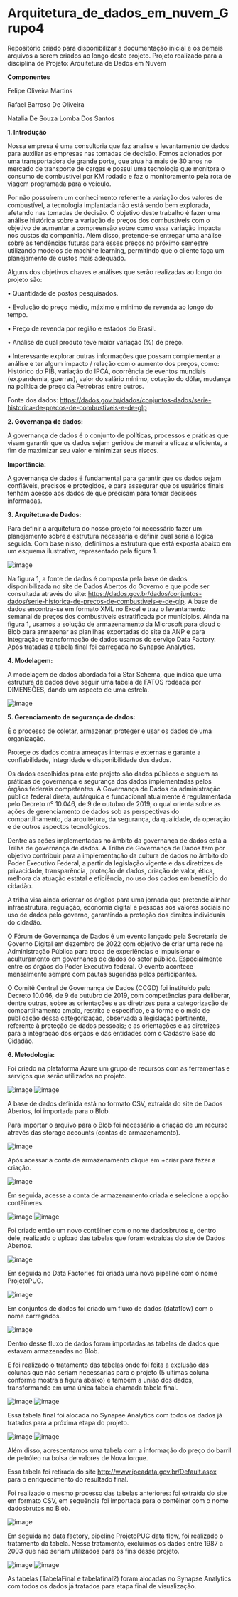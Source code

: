 # **Arquitetura_de_dados_em_nuvem_Grupo4**

Repositório criado para disponibilizar a documentação inicial e os demais arquivos a serem criados ao longo deste projeto. Projeto realizado para a disciplina de Projeto: Arquitetura de Dados em Nuvem

**Componentes**

Felipe Oliveira Martins

Rafael Barroso De Oliveira

Natalia De Souza Lomba Dos Santos

**1.	Introdução**

Nossa empresa é uma consultoria que faz analise e levantamento de dados para auxiliar as empresas nas tomadas de decisão. Fomos acionados por uma transportadora de grande porte, que atua há mais de 30 anos no mercado de transporte de cargas e possui uma tecnologia que monitora o consumo de combustível por KM rodado e faz o monitoramento pela rota de viagem programada para o veículo. 

Por não possuírem um conhecimento referente a variação dos valores de combustível, a tecnologia implantada não está sendo bem explorada, afetando nas tomadas de decisão.
O objetivo deste trabalho é fazer uma análise histórica sobre a variação de preços dos combustíveis com o objetivo de aumentar a compreensão sobre como essa variação impacta nos custos da companhia. Além disso, pretende-se entregar uma análise sobre as tendências futuras para esses preços no próximo semestre utilizando modelos de machine learning, permitindo que o cliente faça um planejamento de custos mais adequado. 

Alguns dos objetivos chaves e análises que serão realizadas ao longo do projeto são:

• Quantidade de postos pesquisados. 

• Evolução do preço médio, máximo e mínimo de revenda ao longo do tempo.

• Preço de revenda por região e estados do Brasil.

• Análise de qual produto teve maior variação (%) de preço. 

• Interessante explorar outras informações que possam complementar a análise e ter algum impacto / relação com o aumento dos preços, como: Histórico do PIB, variação do IPCA, ocorrência de eventos mundiais (ex.pandemia, guerras), valor do salário mínimo, cotação do dólar, mudança na política de preço da Petrobras entre outros.

Fonte dos dados: https://dados.gov.br/dados/conjuntos-dados/serie-historica-de-precos-de-combustiveis-e-de-glp

**2. Governança de dados:**

A governança de dados é o conjunto de políticas, processos e práticas que visam garantir que os dados sejam geridos de maneira eficaz e eficiente, a fim de maximizar seu valor e minimizar seus riscos.

**Importância:**

A governança de dados é fundamental para garantir que os dados sejam confiáveis, precisos e protegidos, e para assegurar que os usuários finais tenham acesso aos dados de que precisam para tomar decisões informadas.

**3. Arquitetura de Dados:**

Para definir a arquitetura do nosso projeto foi necessário fazer um planejamento sobre a estrutura necessária e definir qual seria a lógica seguida. Com base nisso, definimos a estrutura que está exposta abaixo em um esquema ilustrativo, representado pela figura 1.

![image](https://github.com/RafaBBoaventura/Arquitetura_de_dados_em_nuvem_Grupo4/assets/131798428/09a8561f-2df7-4dd1-98cd-3d237c7494ee)

Na figura 1, a fonte de dados é composta pela base de dados disponibilizada no site de Dados Abertos do Governo e que pode ser consultada através do site: https://dados.gov.br/dados/conjuntos-dados/serie-historica-de-precos-de-combustiveis-e-de-glp. A base de dados encontra-se em formato XML no Excel e traz o levantamento semanal de preços dos combustíveis estratificada por munícipios. 
Ainda na figura 1, usamos a solução de armazenamento da Microsoft para cloud o Blob para armazenar as planilhas exportadas do site da ANP e para integração e transformação de dados usamos do serviço Data Factory. Após tratadas a tabela final foi carregada no Synapse Analytics. 

**4. Modelagem:**

A modelagem de dados abordada foi a Star Schema, que indica que uma estrutura de dados deve seguir uma tabela de FATOS rodeada por DIMENSÕES, dando um aspecto de uma estrela.

![image](https://github.com/RafaBBoaventura/Arquitetura_de_dados_em_nuvem_Grupo4/assets/131798428/213bb061-2a23-49be-917b-f0d24d5dd375)

**5. Gerenciamento de segurança de dados:**

É o processo de coletar, armazenar, proteger e usar os dados de uma organização. 

Protege os dados contra ameaças internas e externas e garante a confiabilidade, integridade e disponibilidade dos dados.

Os dados escolhidos para este projeto são dados públicos e seguem as práticas de governança e segurança dos dados implementadas pelos órgãos federais competentes. A Governança de Dados da administração pública federal direta, autárquica e fundacional atualmente é regulamentada pelo Decreto nº 10.046, de 9 de outubro de 2019, o qual orienta sobre as ações de gerenciamento de dados sob as perspectivas do compartilhamento, da arquitetura, da segurança, da qualidade, da operação e de outros aspectos tecnológicos. 

Dentre as ações implementadas no âmbito da governança de dados está a Trilha de governança de dados. A Trilha de Governança de Dados tem por objetivo contribuir para a implementação da cultura de dados no âmbito do Poder Executivo Federal, a partir da legislação vigente e das diretrizes de privacidade, transparência, proteção de dados, criação de valor, ética, melhora da atuação estatal e eficiência, no uso dos dados em benefício do cidadão.

A trilha visa ainda orientar os órgãos para uma jornada que pretende alinhar infraestrutura, regulação, economia digital e pessoas aos valores sociais no uso de dados pelo governo, garantindo a proteção dos direitos individuais do cidadão.

O Fórum de Governança de Dados é um evento lançado pela Secretaria de Governo Digital em dezembro de 2022 com objetivo de criar uma rede na Administração Pública para troca de experiências e impulsionar o aculturamento em governança de dados do setor público. Especialmente entre os órgãos do Poder Executivo federal. O evento acontece mensalmente sempre com pautas sugeridas pelos participantes.

O Comitê Central de Governança de Dados (CCGD) foi instituído pelo Decreto 10.046, de 9 de outubro de 2019, com competências para deliberar, dentre outras, sobre as orientações e as diretrizes para a categorização de compartilhamento amplo, restrito e específico, e a forma e o meio de publicação dessa categorização, observada a legislação pertinente, referente à proteção de dados pessoais; e as orientações e as diretrizes para a integração dos órgãos e das entidades com o Cadastro Base do Cidadão.

**6. Metodologia:**

Foi criado na plataforma Azure um grupo de recursos com as ferramentas e serviços que serão utilizados no projeto. 

![image](https://github.com/RafaBBoaventura/Arquitetura_de_dados_em_nuvem_Grupo4/assets/131798428/5b9eb89b-b36d-4624-8f01-ed07aa4f87aa) 
![image](https://github.com/RafaBBoaventura/Arquitetura_de_dados_em_nuvem_Grupo4/assets/131798428/a2106946-9db0-4af9-9c21-1518b3794578)

A base de dados definida está no formato CSV, extraída do site de Dados Abertos, foi importada para o Blob.

Para importar o arquivo para o Blob foi necessário a criação de um recurso através das storage accounts (contas de armazenamento).

![image](https://github.com/RafaBBoaventura/Arquitetura_de_dados_em_nuvem_Grupo4/assets/131798428/2c7bdb87-7de7-452c-83c5-d4ce654a587d)

Após acessar a conta de armazenamento clique em +criar para fazer a criação.

![image](https://github.com/RafaBBoaventura/Arquitetura_de_dados_em_nuvem_Grupo4/assets/131798428/eeed630f-e039-41af-8ab0-fb7d0a82a1e7)

Em seguida, acesse a conta de armazenamento criada e selecione a opção contêineres.

![image](https://github.com/RafaBBoaventura/Arquitetura_de_dados_em_nuvem_Grupo4/assets/131798428/f78e5a66-919d-4d07-811c-cb38b9ec8d2e) 
![image](https://github.com/RafaBBoaventura/Arquitetura_de_dados_em_nuvem_Grupo4/assets/131798428/6a96b33b-a13c-4221-bef8-ae222009e0e4)

Foi criado então um novo contêiner com o nome dadosbrutos e, dentro dele, realizado o upload das tabelas que foram extraídas do site de Dados Abertos. 

![image](https://github.com/RafaBBoaventura/Arquitetura_de_dados_em_nuvem_Grupo4/assets/131798428/8739888f-dc7e-4fc7-a726-bef68f41d888)

Em seguida no Data Factories foi criada uma nova pipeline com o nome ProjetoPUC.

![image](https://github.com/RafaBBoaventura/Arquitetura_de_dados_em_nuvem_Grupo4/assets/131798428/5dcf7249-475d-496a-bf3e-e498abcfbb0c)

Em conjuntos de dados foi criado um fluxo de dados (dataflow) com o nome carregados. 

![image](https://github.com/RafaBBoaventura/Arquitetura_de_dados_em_nuvem_Grupo4/assets/131798428/e30c3b4c-8ca8-404d-b296-2e2d26004aff)

Dentro desse fluxo de dados foram importadas as tabelas de dados que estavam armazenadas no Blob. 

E foi realizado o tratamento das tabelas onde foi feita a exclusão das colunas que não seriam necessarias para o projeto (5 ultimas coluna conforme mostra a figura abaixo) e também a união dos dados, transformando em uma única tabela chamada tabela final. 

![image](https://github.com/RafaBBoaventura/Arquitetura_de_dados_em_nuvem_Grupo4/assets/131798428/6fac9d1d-f721-4643-b3d7-52502e890387)
![image](https://github.com/RafaBBoaventura/Arquitetura_de_dados_em_nuvem_Grupo4/assets/131798428/02cf3a95-2add-4b35-af9b-055dac53b974)

Essa tabela final foi alocada no Synapse Analytics com todos os dados já tratados para a próxima etapa do projeto.

![image](https://github.com/RafaBBoaventura/Arquitetura_de_dados_em_nuvem_Grupo4/assets/131798428/1c040eb9-5b83-4d10-843d-f0a56d05977a)
![image](https://github.com/RafaBBoaventura/Arquitetura_de_dados_em_nuvem_Grupo4/assets/131798428/558a1524-d5eb-4d4e-a341-e3004610e574)

Além disso, acrescentamos uma tabela com a informação do preço do barril de petróleo na bolsa de valores de Nova Iorque.

Essa tabela foi retirada do site http://www.ipeadata.gov.br/Default.aspx para o enriquecimento do resultado final. 

Foi realizado o mesmo processo das tabelas anteriores: foi extraída do site em formato CSV, em sequência foi importada para o contêiner com o nome dadosbrutos no Blob.

![image](https://github.com/RafaBBoaventura/Arquitetura_de_dados_em_nuvem_Grupo4/assets/131798428/bebcdcb4-8a0d-475f-a56c-10531eade352)

Em seguida no data factory, pipeline ProjetoPUC data flow, foi realizado o tratamento da tabela. Nesse tratamento, excluímos os dados entre 1987 a 2003 que não seriam utilizados para os fins desse projeto. 

![image](https://github.com/RafaBBoaventura/Arquitetura_de_dados_em_nuvem_Grupo4/assets/131798428/ff76b789-f0af-4545-b645-74aa6b6cfba0)
![image](https://github.com/RafaBBoaventura/Arquitetura_de_dados_em_nuvem_Grupo4/assets/131798428/f4c6b228-f6f3-4e31-a2b2-920bd7c0925c)

As tabelas (TabelaFinal e tabelafinal2) foram alocadas no Synapse Analytics com todos os dados já tratados para etapa final de visualização.

